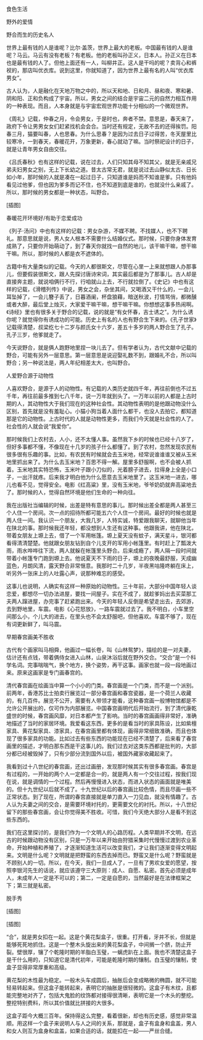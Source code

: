            

食色生活

野外的爱情

野合而生的历史名人

世界上最有钱的人是谁呢？比尔·盖茨，世界上最大的老板。中国最有钱的人是谁呢？马云。马云有没有老板？有老板。他的老板叫孙正义，日本人。孙正义在日本也是最有钱的人了。但他上面还有一人，叫柳井正。这人是干吗的呢？卖背心和裤衩的，那店叫优衣库。说到这里，你就知道了，因为世界上最有名的人叫“优衣库男女”。

古人认为，人是融化在天地万物之中的，所以天和地、日和月、昼和夜、寒和暑、阴和阳、正和负构成了宇宙。所以，男女之间的结合是宇宙二元的自然力相互作用的一种表现。而且，人本身就是与宇宙宏观世界功能十分相似的一个微观世界。

《周礼》记载，仲春之月，令会男女，于是时也，奔者不禁。意思是，春天来了，政府下令让男男女女们赶紧找机会会合。当时还有规定，无故不去的还得挨罚。阳春三月，猫要叫春，人也思春。为什么思春？是因为过去日子过得苦，冬天屋里比较寒冷，一到春天，春暖花开，万象更新，春心就动了嘛。当时祭祀设计的日子，就是让青年男女自由交往。

《吕氏春秋》也有这样的记载，说在过去，人们只知其母不知其父，就是无亲戚兄弟夫妇男女之别，无上下长幼之道。昔太古常无君，就是说过去山静似太古、日长如小年，那时候的人就是凑在一起过日子，只知道谁是妈而不知谁是爹。只有他妈看见过他爹，但也因为爹多而记不住，也不知道到底是谁的，也就没什么亲戚了。所以，那时候的男女都是一种状态，叫野合。

[插图]

春暖花开环境好/有助于恋爱成功

《列子·汤问》中也有这样的记载：男女杂游，不媒不聘。不找媒人，也不下聘礼。那意思就是说，男人女人根本不需要什么结婚仪式。那时候，只要你身体发育成熟了，只要你开始萌动了，到了春天你就找一自然的地儿，该干嘛干嘛，想干嘛干嘛。所以，那时候的人都是衣不遮体的。

古籍中有大量类似的记载。今天的人都很斯文，尽管在心里一上来就想跟人办那事儿，但要假装很斯文，跟人先探讨唐诗宋词，其实最后都是为了那事儿。古人却是直接奔主题，就说咱俩行不行，行咱就山上去，不行就拉倒了。《史记》中也有这样的记载，《滑稽列传》中说，男女之会，杂坐其间，又喝酒又干什么的，一会儿耳坠掉了，一会儿簪子丢了，日暮酒阑，杯盘狼藉，暗送秋波，打情骂俏，都微醺或者大醉，最后堂上烛灭，大家爱干嘛干嘛，想干嘛干嘛。你想想这事多热闹啊。《诗经》里也有很多关于野合的记载，说的就是“有女怀春，吉士诱之”。为什么诱你呢？就觉得你有诱成功的可能。历史上有名的人也有野合生下来的。《孔子世家》记载得清楚，叔梁纥七十二岁与颜氏女十六岁，差五十多岁的两人野合生了孔子。孔子三岁，他爹就走了。

今天说野合，就是俩人跑野地里捏一块儿去了。但有学者认为，古代文献中记载的野合，可能有另外一层意思。第一层意思是说迎娶礼数不到，跟婚礼不合，所以叫野合；另一种说法是，两人年纪相差太大，也叫野合。

人爱野合源于动物性

人喜欢野合，是源于人的动物性。有记载的人类历史就四千年，再往前倒也不过五千年，再往前最多推到七八千年，说一万年就到头了。一万年以前的人都是上古时期的人，其动物性大于我们现在的这种社会性。其动物性表明的是他跟动物没什么区别，首先就是没有羞耻心。小猫小狗当着人面什么都干，也没人去拍它，都知道那是它的动物性。上古时代的人就是动物性更多，而我们今天就是社会性的人了。社会性的人就会说“我爱你”。

那时候我们上农村去，人小，还不太懂人事。虽然我下乡的时候也已经十八岁了，但好多事都不懂，不像现在十几岁的孩子什么都懂了。到了农村，忽然发现农民有很多很有乐趣的事。比如，有农民有时候就会去玉米地，经常说谁谁谁又被从玉米地里抓出来了。为什么去玉米地？百思不得一解。屋里多舒服啊，也不会被人抓着。玉米地其实特恐怖，玉米叶子跟小刀似的，光着膀子进去，拉得身上全是小口子，一出汗就疼。后来我才明白他为什么愿意去玉米地里了。这玉米地一进去，哪儿也看不见，觉得安全。电影《红高粱》里，没有玉米地，爷爷奶奶就奔高粱地去了。那时候的人，觉得自然环境是他们生命的一种向往。

我在出版社当编辑的时候，出差是特有意思的事儿。那时候出差全都是两人甚至三个人住一个房间。次一点的招待所都可能五六个人住一个房间。最好的时候也就是两人住一间。我认识一个朋友，大我几岁，人特实诚，特爱跟我聊天，就聊他当年在陕北的事。那时候我还年轻，都没想到人生还有这种事。他跟我讲，他在陕北，带着女朋友上塬上去，借了一个军用帐篷。塬上夏天没有蚊子，满天星斗，银河都看得清清楚楚。他就跟女朋友钻到自个儿支开的军用小帐篷里。有时赶上了瓢泼大雨，雨水哗哗往下流，两人就躲在帐篷里头野合。后来成瘾了，两人隔一段时间就带着小帐篷专门跑到塬上去。他说夏天不下雨的日子，塬上的夜晚最舒服，天成幽蓝色，月朗风清，露天野合非常惬意。我那时二十几岁，半夜黑咕隆咚躺在床上，听另外一张床上的人吐露心声，说那种难忘的感受。

这事儿也说明，人确实有这样一种原始的动物性。三十年前，大部分中国年轻人谈恋爱，都想尽一切办法进屋，要找一间屋子。实在不成了，就趁爹妈出去买菜那工夫两人蹿进屋，办完事了赶紧跑出来。今天的年轻人反倒是希望走出去，去郊游，去到野地里，车震。电影《心花怒放》，一路车震就过去了。我不明白，小车里空间那么小，个儿大的进去，在里头也不会太舒服吧，但他喜欢。车震不够了，现在有词更新鲜了，叫马震。

早期春宫画美不胜收

古代有个画家叫马相舜，他画过一幅长卷，叫《山林鸳梦》，描绘的是一对夫妻，估计还有点钱，带着俩侍女进入山林，山泉沐浴后就在野外交合。“交合”是一个科学名词。完事喘喘气，换个地方，换个姿势，再干这事。画家也就一段一段地画过来。原来这画家是专门画春宫的。

清代春宫画在绘画当中算一个小小的门类。春宫画是一个门类，而不是一个派别。前两年，香港苏比士拍卖行展览过一部分春宫画和春宫瓷器，是一个荷兰人收藏的，有几百件。展览不公开，需要有人带领才能看，这种春宫画一般博物馆都是不允许公开展出的，仅可作为内部展览。中国春宫画明代后开始流行，到了清代康乾盛世的时候，春宫画风靡，对日本都产生了影响。当时的春宫画画得非常好，准确地描述了当时的家居环境。我爱看这东西，更多的是看当时的家具陈设，比如紫檀家具、黄花梨家具、漆家具，在春宫画里都有体现，画得非常细致准确，而且也体现了很多家具的功能。比如过去有些东西的功能现在已经不清楚了，后来看了春宫画里的描述，才明白那东西是干这事儿的。我们过去对这类东西都是批判的，大部分都已经被毁掉了，只有少部分流到国外以后，被国外藏家收藏起来了。

我看到过十八世纪的春宫画，还出过画册，发现那时候其实有很多春宫画。春宫是有过程的，一开始的两个人一定都是合一的，就是两人有一个交往过程，按我们现在说，就是调情的一个过程。然后再慢慢进入状态，而进入状态的画面就是唯美的。但十九世纪以后就不成了。十九世纪以后的春宫画比较色情，而且尽画一些不正常状态。到了现在，所谓的春宫直接就是单刀直入一刀见血，就没有情趣了。古人认为夫妻之间的交合，是需要环境衬托的，更需要文化的衬托。所以，十八世纪留下的那些春宫画，会让你觉得美不胜收。可惜，我们今天绝大部分人是看不到这些东西的。

我们在这里探讨的，是我们作为一个文明人的心路历程。人类早期并不文明，在远古的时候跟动物没有区别，只是一万年以来开始由狩猎采集时代慢慢过渡到农业革命，开始种植和养殖了，才逐渐知道生活可以改变我们，才让我们逐渐变得文明起来。文明是什么呢？文明就是把野蛮的东西去掉而已。野蛮又是什么呢？野蛮就是不顾别人的一切。所以，在今天，我们一旦成人了，一旦有了男欢女爱的愿望，按照李银河先生的话说，就应该遵守三大原则：成人、自愿、私密。首先必须是成年人，未成年人一定是不可以的；第二，一定是自愿的，当然最好是在法律框架之下；第三就是私密。

脱手秀

[插图]

[插图]

“合”，就是男女扣在一起。这是个黄花梨盒子，很重。打开看，牙并不长，但就是能够死死地抓住。这是一个整木头旋出来的黄花梨盒子，中间搁一个脐，防止开裂。壁很厚，镶了个乾隆时期的羊脂白玉璧，一螭虎趴在上面。我也不清楚这盒子是干什么用的，只知道它是清代初年，可能是乾隆时期的镶制。白玉璧的镶制，使盒子显得非常厚重和高级。

黄花梨的木性最为稳定。一般木头车成圆后，抽胀后会变成略微的椭圆，就不可能轻易转起来。但这盒子能转起来，表明它的抽胀是很轻微的。这盒子有木纹，且都能完整地对齐了，包括大鬼脸的纹饰都对接得很清晰，表明它是一个木头的整挖。整挖特别费料，所以其价值就比拼接的大很多。

这盒子距今大概三百年。保持得这么完整，看着很新，却也有历史感，感觉非常温顺。用这样一个盒子来说明人与人之间的关系，那就是，盒子有盒身和盒盖，男人和女人则互为盒身和盒盖，如果合适的话，就能扣在一起——严丝合缝。